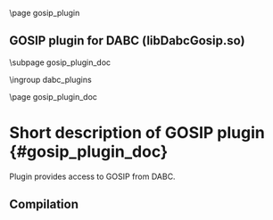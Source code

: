 \page gosip_plugin
## GOSIP plugin for DABC (libDabcGosip.so)

\subpage gosip_plugin_doc

\ingroup dabc_plugins


\page gosip_plugin_doc
# Short description of GOSIP plugin {#gosip_plugin_doc}

Plugin provides access to GOSIP from DABC.

## Compilation

